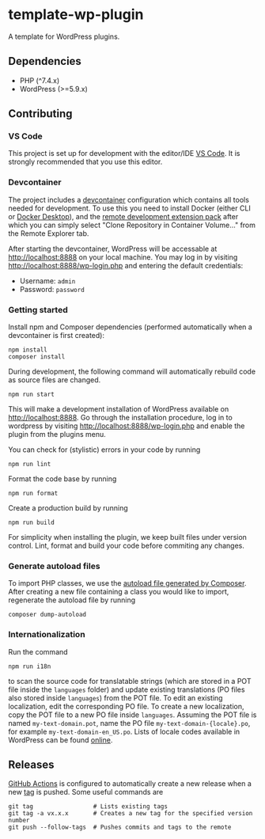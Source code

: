 # template-wp-plugin

A template for WordPress plugins.

## Dependencies

-   PHP (^7.4.x)
-   WordPress (>=5.9.x)

## Contributing

### VS Code

This project is set up for development with the editor/IDE [VS Code](https://code.visualstudio.com/). It is strongly recommended that you use this editor.

### Devcontainer

The project includes a [devcontainer](https://code.visualstudio.com/docs/remote/create-dev-container) configuration which contains all tools needed for development. To use this you need to install Docker (either CLI or [Docker Desktop](https://www.docker.com/products/docker-desktop/)), and the [remote development extension pack](https://marketplace.visualstudio.com/items?itemName=ms-vscode-remote.vscode-remote-extensionpack) after which you can simply select "Clone Repository in Container Volume..." from the Remote Explorer tab.

After starting the devcontainer, WordPress will be accessable at <http://localhost:8888> on your local machine. You may log in by visiting <http://localhost:8888/wp-login.php> and entering the default credentials:

-   Username: `admin`
-   Password: `password`

### Getting started

Install npm and Composer dependencies (performed automatically when a devcontainer is first created):

```console
npm install
composer install
```

During development, the following command will automatically rebuild code as source files are changed.

```console
npm run start
```

This will make a development installation of WordPress available on <http://localhost:8888>. Go through the installation procedure, log in to wordpress by visiting <http://localhost:8888/wp-login.php> and enable the plugin from the plugins menu.

You can check for (stylistic) errors in your code by running

```console
npm run lint
```

Format the code base by running

```console
npm run format
```

Create a production build by running

```console
npm run build
```

For simplicity when installing the plugin, we keep built files under version control. Lint, format and build your code before commiting any changes.

### Generate autoload files

To import PHP classes, we use the [autoload file generated by Composer](https://getcomposer.org/doc/01-basic-usage.md#autoloading). After creating a new file containing a class you would like to import, regenerate the autoload file by running

```console
composer dump-autoload
```

### Internationalization

Run the command

```console
npm run i18n
```

to scan the source code for translatable strings (which are stored in a POT file inside the `languages` folder) and update existing translations (PO files also stored inside `languages`) from the POT file. To edit an existing localization, edit the corresponding PO file. To create a new localization, copy the POT file to a new PO file inside `languages`. Assuming the POT file is named `my-text-domain.pot`, name the PO file `my-text-domain-{locale}.po`, for example `my-text-domain-en_US.po`. Lists of locale codes available in WordPress can be found [online](https://wpastra.com/docs/complete-list-wordpress-locale-codes/).

## Releases

[GitHub Actions](https://github.com/features/actions) is configured to automatically create a new release when a new [tag](https://git-scm.com/book/en/v2/Git-Basics-Tagging) is pushed. Some useful commands are

```console
git tag                 # Lists existing tags
git tag -a vx.x.x       # Creates a new tag for the specified version number
git push --follow-tags  # Pushes commits and tags to the remote
```
